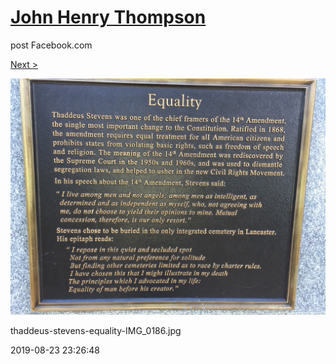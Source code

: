 # [John Henry Thompson](../README.md)
post Facebook.com

[Next >](2018-11-05-1.md)

[![](../media/2019-08-23/Timeline-Photos-thaddeus-stevens-equality-IMG_0186-jpg.jpg)](../README.md)

thaddeus-stevens-equality-IMG_0186.jpg

2019-08-23 23:26:48